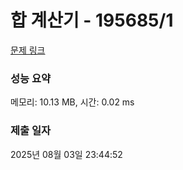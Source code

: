 # 합 계산기 - 195685/1 

[문제 링크](https://level.goorm.io/exam/195685/%ED%95%A9-%EA%B3%84%EC%82%B0%EA%B8%B0/quiz/1) 

### 성능 요약

메모리: 10.13 MB, 시간: 0.02 ms

### 제출 일자

2025년 08월 03일 23:44:52

